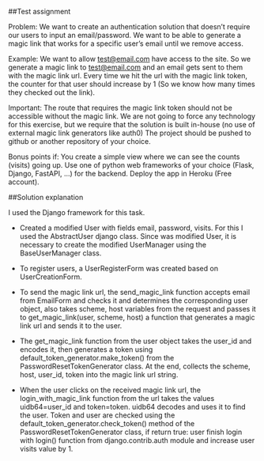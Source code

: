 ##Test assignment

Problem: 
We want to create an authentication solution that doesn’t require our users to input an email/password.  We want to be able to generate a magic link that works for a specific user’s email until we remove access.

Example:
We want to allow test@email.com have access to the site.  So we generate a magic link to test@email.com and an email gets sent to them with the magic link url.  Every time we hit the url with the magic link token, the counter for that user should increase by 1 (So we know how many times they checked out the link).

Important:
The route that requires the magic link token should not be accessible without the magic link.
We are not going to force any technology for this exercise, but we require that the solution is built in-house (no use of external magic link generators like auth0)
The project should be pushed to github or another repository of your choice.

Bonus points if:
You create a simple view where we can see the counts (visits) going up.
Use one of python web frameworks of your choice (Flask, Django, FastAPI, ...) for the backend.
Deploy the app in Heroku (Free account).

##Solution explanation 

I used the Django framework for this task. 

* Created a modified User with fields email, password, visits. For this I used the AbstractUser django class. Since was modified User, it is necessary to create the modified UserManager using the BaseUserManager class. 

* To register users, a UserRegisterForm was created based on UserCreationForm. 

* To send the magic link url, the send_magic_link function accepts email from EmailForm and checks it and determines the corresponding user object, also takes scheme, host variables from the request and passes it to get_magic_link(user, scheme, host) a function that generates a magic link url and sends it to the user.

* The get_magic_link function from the user object takes the user_id and encodes it, then generates a token using default_token_generator.make_token() from the PasswordResetTokenGenerator class. At the end, collects the scheme, host, user_id, token into the magic link url string. 

* When the user clicks on the received magic link url, the login_with_magic_link function from the url takes the values uidb64=user_id and token=token. uidb64 decodes and uses it to find the user. Token and user are checked using the default_token_generator.check_token() method of the PasswordResetTokenGenerator class, if return true:
user finish login with login() function from django.contrib.auth module and increase user visits value by 1.